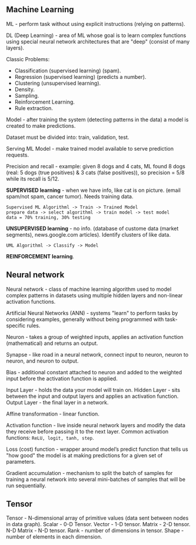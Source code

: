 Machine Learning
-

ML - perform task without using explicit instructions (relying on patterns).

DL (Deep Learning) - area of ML whose goal is to learn complex functions
using special neural network architectures that are "deep" (consist of many layers).

Classic Problems:
* Classification (supervised learning) (spam).
* Regression (supervised learning) (predicts a number).
* Clustering (unsupervised learning).
* Density.
* Sampling.
* Reinforcement Learning.
* Rule extraction.

Model - after training the system (detecting patterns in the data)
a model is created to make predictions.

Dataset must be divided into: train, validation, test.

Serving ML Model - make trained model available to serve prediction requests.

Precision and recall - example: given 8 dogs and 4 cats,
ML found 8 dogs (real: 5 dogs (true positives) & 3 cats (false positives)),
so precision = 5/8 while its recall is 5/12.

**SUPERVISED learning** - when we have info, like cat is on picture.
(email spam/not spam, cancer tumor).
Needs training data.
````
Supervised ML Algorithml -> Train -> Trained Model
prepare data -> select algorithml -> train model -> test model
data = 70% training, 30% testing
````

**UNSUPERVISED learning** - no info.
(database of custome data (market segments), news.google.com articles).
Identify clusters of like data.
````
UML Algorithml -> Classify -> Model
````

**REINFORCEMENT learning**.

## Neural network

Neural network - class of machine learning algorithm used to model complex patterns in datasets
using multiple hidden layers and non-linear activation functions.

Artificial Neural Networks (ANN) - systems "learn" to perform tasks
by considering examples, generally without being programmed with task-specific rules.

Neuron - takes a group of weighted inputs, applies an activation function (mathematical)
and returns an output.

Synapse - like road in a neural network, connect input to neuron, neuron to neuron, and neuron to output.

Bias - additional constant attached to neuron and added to the weighted input
before the activation function is applied.

Input Layer - holds the data your model will train on.
Hidden Layer - sits between the input and output layers and applies an activation function.
Output Layer - the final layer in a network.

Affine transformation - linear function.

Activation function - live inside neural network layers
and modify the data they receive before passing it to the next layer.
Common activation functions: `ReLU, logit, tanh, step`.

Loss (cost) function - wrapper around model’s predict function that tells us
"how good" the model is at making predictions for a given set of parameters.

Gradient accumulation - mechanism to split the batch of samples for training a neural network
into several mini-batches of samples that will be run sequentially.

## Tensor

Tensor - N-dimensional array of primitive values (data sent between nodes in data graph).
Scalar - 0-D Tensor.
Vector - 1-D tensor.
Matrix - 2-D tensor.
N-D Matrix - N-D tensor.
Rank - number of dimensions in tensor.
Shape - number of elements in each dimension.
